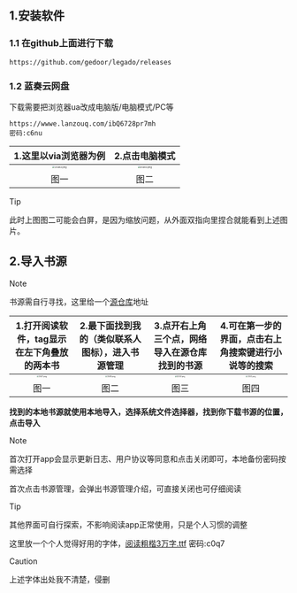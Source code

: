 ## 1.安装软件

### 1.1 在github上面进行下载

```
https://github.com/gedoor/legado/releases
```

### 1.2 蓝奏云网盘

下载需要把浏览器ua改成电脑版/电脑模式/PC等

```shell
https://wwwe.lanzouq.com/ibQ6728pr7mh
密码:c6nu
```

|                    1.这里以via浏览器为例                     |                        2.点击电脑模式                        |
| :----------------------------------------------------------: | :----------------------------------------------------------: |
| <img src="https://wp-cdn.4ce.cn/v2/c5d9b016ae12a971755b0.png" alt="20482.png" style="zoom:25%;" /> | <img src="https://wp-cdn.4ce.cn/v2/22cb19175e14347678a1f.png" alt="20483.png" style="zoom:25%;" /> |
|                             图一                             |                             图二                             |

> [!TIP]
> 此时上图图二可能会白屏，是因为缩放问题，从外面双指向里捏合就能看到上述图片。

## 2.导入书源

> [!NOTE]
> 书源需自行寻找，这里给一个[源仓库](https://www.yckceo.com/yuedu/index/index.html)地址

|         1.打开阅读软件，tag显示在左下角叠放的两本书          |       2.最下面找到我的（类似联系人图标），进入书源管理       |        3.点开右上角三个点，网络导入在源仓库找到的书源        |     4.可在第一步的界面，点击右上角搜索键进行小说等的搜索     |
| :----------------------------------------------------------: | :----------------------------------------------------------: | :----------------------------------------------------------: | :----------------------------------------------------------: |
| <img src="https://wp-cdn.4ce.cn/v2/4264e60fd0201ddbfd3aa.png" alt="1547.png" style="zoom:20%;" /> | <img src="https://wp-cdn.4ce.cn/v2/dfaf82e57c73376397ee9.png" alt="1549.png" style="zoom:20%;" /> | <img src="https://wp-cdn.4ce.cn/v2/645841af0004df44fc2c2.png" alt="1550.png" style="zoom:20%;" /> | <img src="https://wp-cdn.4ce.cn/v2/fd22c373fb045cc48a727.png" alt="1551.png" style="zoom:20%;" /> |
|                             图一                             |                             图二                             |                             图三                             |                             图四                             |

**找到的本地书源就使用本地导入，选择系统文件选择器，找到你下载书源的位置，点击导入**

> [!NOTE]
> 首次打开app会显示更新日志、用户协议等同意和点击关闭即可，本地备份密码按需选择
>
> 首次点击书源管理，会弹出书源管理介绍，可直接关闭也可仔细阅读

> [!TIP]
> 其他界面可自行探索，不影响阅读app正常使用，只是个人习惯的调整
>
> 这里放一个个人觉得好用的字体，[阅读粗楷3万字.ttf](https://wwwe.lanzouq.com/i3swf0eoxeab
> )  密码:c0q7

> [!CAUTION]
> 上述字体出处我不清楚，侵删